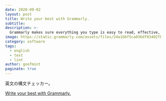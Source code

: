```yaml
---
date: 2020-09-02
layout: post
title: Write your best with Grammarly.
subtitle: 
description: >-
  Grammarly makes sure everything you type is easy to read, effective, and mistake-free. Try it today:
image: https://static.grammarly.com/assets/files/24a1bbf5ca036df03402fbb571f640a2/open-graph-image-newfunnel.png
category: software
tags:
  - english
  - text
  - lint
author: goofmint
paginate: true
---
```

英文の構文チェッカー。

[Write your best with Grammarly.](https://www.grammarly.com/)
